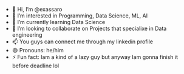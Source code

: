 - 👋 Hi, I’m @exassaro
- 👀 I’m interested in Programming, Data Science, ML, AI
- 🌱 I’m currently learning Data Science
- 💞️ I’m looking to collaborate on Projects that specialixe in Data engineering
- 📫 You guys can connect me through my linkedin profile
- 😄 Pronouns: he/him
- ⚡ Fun fact: Iam a kind of a lazy guy but anyway Iam gonna finish it before deadline lol

<!---
exassaro/exassaro is a ✨ special ✨ repository because its `README.md` (this file) appears on your GitHub profile.
You can click the Preview link to take a look at your changes.
--->
